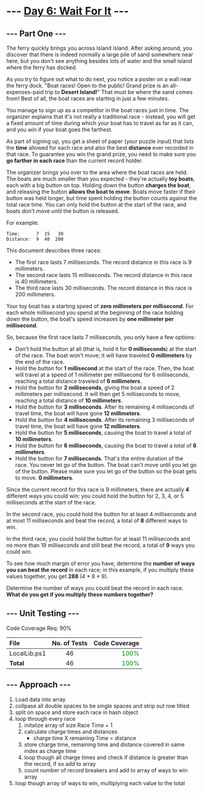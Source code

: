 # --- [Day 6: Wait For It](https://adventofcode.com/2023/day/6) ---
## --- Part One ---
The ferry quickly brings you across Island Island. After asking around, you discover that there is indeed normally a large pile of sand somewhere near here, but you don't see anything besides lots of water and the small island where the ferry has docked.

As you try to figure out what to do next, you notice a poster on a wall near the ferry dock. "Boat races! Open to the public! Grand prize is an all-expenses-paid trip to **Desert Island!**" That must be where the sand comes from! Best of all, the boat races are starting in just a few minutes.

You manage to sign up as a competitor in the boat races just in time. The organizer explains that it's not really a traditional race - instead, you will get a fixed amount of time during which your boat has to travel as far as it can, and you win if your boat goes the farthest.

As part of signing up, you get a sheet of paper (your puzzle input) that lists the **time** allowed for each race and also the best **distance** ever recorded in that race. To guarantee you win the grand prize, you need to make sure you **go farther in each race** than the current record holder.

The organizer brings you over to the area where the boat races are held. The boats are much smaller than you expected - they're actually **toy boats**, each with a big button on top. Holding down the button **charges the boat**, and releasing the button **allows the boat to move**. Boats move faster if their button was held longer, but time spent holding the button counts against the total race time. You can only hold the button at the start of the race, and boats don't move until the button is released.

For example:

```
Time:      7  15   30
Distance:  9  40  200
```
This document describes three races:

- The first race lasts 7 milliseconds. The record distance in this race is 9 millimeters.
- The second race lasts 15 milliseconds. The record distance in this race is 40 millimeters.
- The third race lasts 30 milliseconds. The record distance in this race is 200 millimeters.

Your toy boat has a starting speed of **zero millimeters per millisecond**. For each whole millisecond you spend at the beginning of the race holding down the button, the boat's speed increases by **one millimeter per millisecond**.

So, because the first race lasts 7 milliseconds, you only have a few options:

- Don't hold the button at all (that is, hold it for **0 milliseconds**) at the start of the race. The boat won't move; it will have traveled **0 millimeters** by the end of the race.
- Hold the button for **1 millisecond** at the start of the race. Then, the boat will travel at a speed of 1 millimeter per millisecond for 6 milliseconds, reaching a total distance traveled of **6 millimeters**.
- Hold the button for **2 milliseconds**, giving the boat a speed of 2 millimeters per millisecond. It will then get 5 milliseconds to move, reaching a total distance of **10 millimeters**.
- Hold the button for **3 milliseconds**. After its remaining 4 milliseconds of travel time, the boat will have gone **12 millimeters**.
- Hold the button for **4 milliseconds**. After its remaining 3 milliseconds of travel time, the boat will have gone **12 millimeters**.
- Hold the button for **5 milliseconds**, causing the boat to travel a total of **10 millimeters**.
- Hold the button for **6 milliseconds**, causing the boat to travel a total of **6 millimeters**.
- Hold the button for **7 milliseconds**. That's the entire duration of the race. You never let go of the button. The boat can't move until you let go of the button. Please make sure you let go of the button so the boat gets to move. **0 millimeters**.


Since the current record for this race is 9 millimeters, there are actually **4** different ways you could win: you could hold the button for 2, 3, 4, or 5 milliseconds at the start of the race.

In the second race, you could hold the button for at least 4 milliseconds and at most 11 milliseconds and beat the record, a total of **8** different ways to win.

In the third race, you could hold the button for at least 11 milliseconds and no more than 19 milliseconds and still beat the record, a total of **9** ways you could win.

To see how much margin of error you have, determine the **number of ways you can beat the record** in each race; in this example, if you multiply these values together, you get **288** (4 * 8 * 9).

Determine the number of ways you could beat the record in each race. **What do you get if you multiply these numbers together?**

## --- Unit Testing ---

Code Coverage Req: 90%

| File | No. of Tests | Code Coverage |
| :--- | :---: | ---: |
| LocalLib.ps1 | 46 | <span style="color:green">100%</span> |
| **Total** | 46 | <span style="color:green">100%</span> |

## --- Approach ---
1. Load data into array
2. collpase all double spaces to be single spaces and strip out row titled
3. split on space and store each race in hash object
4. loop through every race
    1. initalize array of size Race Time + 1
    2. calculate charge times and distances
        - charge time X remaining Time = distance
    3. store charge time, remaining time and distance covered in same index as charge time
    4. loop though all charge times and check if distance is greater than the record, if so add to array
    5. count number of record breakers and add to array of ways to win array
5. loop though array of ways to win, multiplying each value to the total